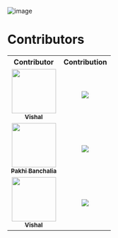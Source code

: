 ![image](https://user-images.githubusercontent.com/92500255/196774744-0801f374-49bf-421b-9d29-90c6636af997.png)


# Contributors

<table align="center">
<tr>
  <th>Contributor</th>
  <th>Contribution</th>
</tr>
<tr>
<td align="center"><a href="https://github.com/gautamrajesh007"><img src="https://github.com/account"                   
width="100px;" alt=""/><br /><sub><b>Vishal</b></sub></a><br /></td>
<td align="center"><img src="Screenshot/screenshot_gautam.png"></td>
</tr>
<tr>
<td align="center"><a href="https://github.com/gautamrajesh007"><img src="https://github.com/account" width="100px;" alt=""/><br /><sub><b>Pakhi Banchalia</b></sub></a><br /></td>
<td align="center"><img src="Screenshot/screenshot_gautam.png"></td>
</tr>

<tr>
<td align="center"><a href="https://github.com/gautamrajesh007"><img src="https://github.com/account" width="100px;" alt=""/><br /><sub><b>Vishal</b></sub></a><br /></td>
<td align="center"><img src="Screenshot/screenshot_gautam.png"></td>
</tr>



</table>

